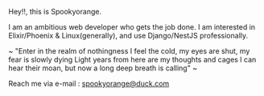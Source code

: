 Hey!!, this is Spookyorange.

I am an ambitious web developer who gets the job done. I am interested in Elixir/Phoenix & Linux(generally), and use Django/NestJS professionally.

~
"Enter in the realm of nothingness
I feel the cold, my eyes are shut, my fear is slowly dying
Light years from here are my thoughts and cages
I can hear their moan, but now a long deep breath is calling"
~

Reach me via e-mail : spookyorange@duck.com

<!---
spookyorange/spookyorange is a ✨ special ✨ repository because its `README.md` (this file) appears on your GitHub profile.
You can click the Preview link to take a look at your changes.
--->
